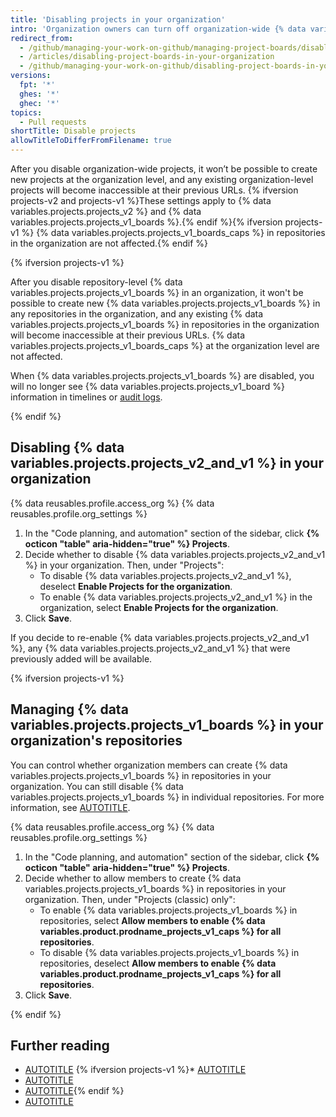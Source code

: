 ```yaml
---
title: 'Disabling projects in your organization'
intro: 'Organization owners can turn off organization-wide {% data variables.projects.projects_v2 %}, organization-wide {% data variables.projects.projects_v1_boards %}, and repository-level {% data variables.projects.projects_v1_boards %} in an organization.'
redirect_from:
  - /github/managing-your-work-on-github/managing-project-boards/disabling-project-boards-in-your-organization
  - /articles/disabling-project-boards-in-your-organization
  - /github/managing-your-work-on-github/disabling-project-boards-in-your-organization
versions:
  fpt: '*'
  ghes: '*'
  ghec: '*'
topics:
  - Pull requests
shortTitle: Disable projects
allowTitleToDifferFromFilename: true
---
```

After you disable organization-wide projects, it won’t be possible to create new projects at the organization level, and any existing organization-level projects will become inaccessible at their previous URLs. {% ifversion projects-v2 and projects-v1 %}These settings apply to {% data variables.projects.projects_v2 %} and {% data variables.projects.projects_v1_boards %}.{% endif %}{% ifversion projects-v1 %} {% data variables.projects.projects_v1_boards_caps %} in repositories in the organization are not affected.{% endif %}

{% ifversion projects-v1 %}

After you disable repository-level {% data variables.projects.projects_v1_boards %} in an organization, it won't be possible to create new {% data variables.projects.projects_v1_boards %} in any repositories in the organization, and any existing {% data variables.projects.projects_v1_boards %} in repositories in the organization will become inaccessible at their previous URLs. {% data variables.projects.projects_v1_boards_caps %} at the organization level are not affected.

When {% data variables.projects.projects_v1_boards %} are disabled, you will no longer see {% data variables.projects.projects_v1_board %} information in timelines or [audit logs](/organizations/keeping-your-organization-secure/managing-security-settings-for-your-organization/reviewing-the-audit-log-for-your-organization).

{% endif %}

## Disabling {% data variables.projects.projects_v2_and_v1 %} in your organization

{% data reusables.profile.access_org %}
{% data reusables.profile.org_settings %}
1. In the "Code planning, and automation" section of the sidebar, click **{% octicon "table" aria-hidden="true" %} Projects**.
1. Decide whether to disable {% data variables.projects.projects_v2_and_v1 %} in your organization. Then, under "Projects":
    * To disable {% data variables.projects.projects_v2_and_v1 %}, deselect **Enable Projects for the organization**.
    * To enable {% data variables.projects.projects_v2_and_v1 %} in the organization, select **Enable Projects for the organization**.
1. Click **Save**.

If you decide to re-enable {% data variables.projects.projects_v2_and_v1 %}, any {% data variables.projects.projects_v2_and_v1 %} that were previously added will be available.

{% ifversion projects-v1 %}

## Managing {% data variables.projects.projects_v1_boards %} in your organization's repositories

You can control whether organization members can create {% data variables.projects.projects_v1_boards %} in repositories in your organization. You can still disable {% data variables.projects.projects_v1_boards %} in individual repositories. For more information, see [AUTOTITLE](/repositories/managing-your-repositorys-settings-and-features/enabling-features-for-your-repository/disabling-project-boards-in-a-repository).

{% data reusables.profile.access_org %}
{% data reusables.profile.org_settings %}
1. In the "Code planning, and automation" section of the sidebar, click **{% octicon "table" aria-hidden="true" %} Projects**.
1. Decide whether to allow members to create {% data variables.projects.projects_v1_boards %} in repositories in your organization. Then, under "Projects (classic) only":
    * To enable {% data variables.projects.projects_v1_boards %} in repositories, select **Allow members to enable {% data variables.product.prodname_projects_v1_caps %} for all repositories**.
    * To disable {% data variables.projects.projects_v1_boards %} in repositories, deselect **Allow members to enable {% data variables.product.prodname_projects_v1_caps %} for all repositories**.
1. Click **Save**.

{% endif %}

## Further reading

* [AUTOTITLE](/issues/planning-and-tracking-with-projects/learning-about-projects/about-projects)
{% ifversion projects-v1 %}* [AUTOTITLE](/issues/organizing-your-work-with-project-boards/managing-project-boards/about-project-boards)
* [AUTOTITLE](/issues/organizing-your-work-with-project-boards/managing-project-boards/closing-a-project-board)
* [AUTOTITLE](/issues/organizing-your-work-with-project-boards/managing-project-boards/deleting-a-project-board){% endif %}
* [AUTOTITLE](/repositories/managing-your-repositorys-settings-and-features/enabling-features-for-your-repository/disabling-project-boards-in-a-repository)
